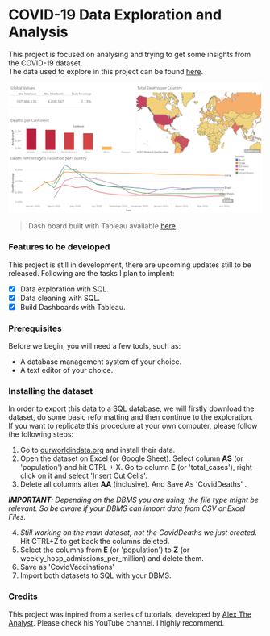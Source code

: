 # COVID-19 Data Exploration and Analysis
This project is focused on analysing and trying to get some insights from the COVID-19 dataset.<br>
The data used to explore in this project can be found [here](https://ourworldindata.org/covid-deaths).

![Dashboard built with Tableau](https://github.com/HenriqueCastros/COVID19-Analysis/blob/main/resources/DashBoard_FrontPage.png?raw=true)

> Dash board built with Tableau available [here](https://public.tableau.com/views/COVID19Analysis_16277580390360/Dashboard1?:language=pt-BR&:display_count=n&:origin=viz_share_link).

### Features to be developed
This project is still in development, there are upcoming updates still to be released. Following are the tasks I plan to implent:

- [x] Data exploration with SQL.
- [x] Data cleaning with SQL.
- [x] Build Dashboards with Tableau.

### Prerequisites

Before we begin, you will need a few tools, such as:
- A database management system of your choice.
- A text editor of your choice.

### Installing the dataset
In order to export this data to a SQL database, we will firstly download the dataset, do some basic reformatting and then continue to the exploration.<br>
If you want to replicate this procedure at your own computer, please follow the following steps:
1. Go to [ourworldindata.org](https://ourworldindata.org/covid-deaths) and install their data.
2. Open the dataset on Excel (or Google Sheet). Select column **AS** (or 'population') and hit CTRL + X. Go to column **E** (or 'total_cases'), right click on it and select 'Insert Cut Cells'.
3. Delete all columns after **AA** (inclusive). And Save As 'CovidDeaths' .

_**IMPORTANT**: Depending on the DBMS you are using, the file type might be relevant. So be aware if your DBMS can import data from CSV or Excel Files._

4. _Still working on the main dataset, not the CovidDeaths we just created._ Hit CTRL+Z to get back the columns deleted.
5. Select the columns from **E** (or 'population') to **Z** (or weekly_hosp_admissions_per_million) and delete them.
6. Save as 'CovidVaccinations'
7. Import both datasets to SQL with your DBMS.

### Credits
This project was inpired from a series of tutorials, developed by [Alex The Analyst](https://www.youtube.com/channel/UC7cs8q-gJRlGwj4A8OmCmXg). Please check his YouTube channel. I highly recommend.

